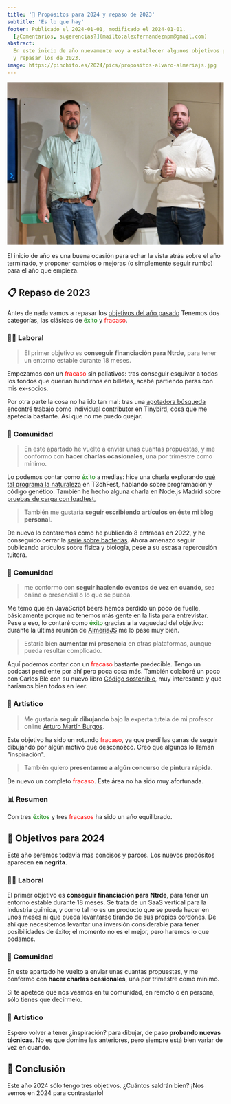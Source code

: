 ```yaml
---
title: '🎯 Propósitos para 2024 y repaso de 2023'
subtitle: 'Es lo que hay'
footer: Publicado el 2024-01-01, modificado el 2024-01-01.
  [¿Comentarios, sugerencias?](mailto:alexfernandeznpm@gmail.com)
abstract:
  En este inicio de año nuevamente voy a establecer algunos objetivos para 2024
  y repasar los de 2023.
image: https://pinchito.es/2024/pics/propositos-alvaro-almeriajs.jpg
---
```


![Con Álvaro Quirós en AlmeríaJS.](pics/propositos-alvaro-almeriajs.jpg "El autor aparece junto con Álvaro Quirós en atuendo de conferencia, con micrófono incorporado, delante de una pantalla.")

El inicio de año es una buena ocasión para echar la vista atrás sobre el año terminado,
y proponer cambios o mejoras (o simplemente seguir rumbo) para el año que empieza.

## 📋 Repaso de 2023

Antes de nada vamos a repasar los
[objetivos del año pasado](/2023/propositos-2023#objetivos-para-2023)
Tenemos dos categorías, las clásicas de
<span style="color:green">éxito</span>
y
<span style="color:red">fracaso</span>.

### 🧑‍🏭 Laboral

> El primer objetivo es **conseguir financiación para Ntrde**,
> para tener un entorno estable durante 18 meses.

Empezamos con un
<span style="color:red">fracaso</span>
sin paliativos:
tras conseguir esquivar a todos los fondos que querían hundirnos en billetes,
acabé partiendo peras con mis ex-socios.

Por otra parte la cosa no ha ido tan mal:
tras una [agotadora búsqueda](https://pinchito.es/2023/job-search)
encontré trabajo como individual contributor en Tinybird,
cosa que me apetecía bastante.
Así que no me puedo quejar.

### 👐 Comunidad

> En este apartado he vuelto a enviar unas cuantas propuestas,
> y me conformo con **hacer charlas ocasionales**,
> una por trimestre como mínimo.

Lo podemos contar como
<span style="color:green">éxito</span> a medias:
hice una charla explorando
[qué tal programa la naturaleza](https://t3chfest.es/2023/en/programa/que-tal-programa-la-naturaleza/)
en T3chFest,
hablando sobre programación y código genético.
También he hecho alguna charla en Node.js Madrid
sobre [pruebas de carga con loadtest](https://www.meetup.com/es-ES/node-js-madrid/events/296058888/),


> También me gustaría **seguir escribiendo artículos en éste mi blog personal**.

De nuevo lo contaremos como
he publicado 8 entradas en 2022,
y he conseguido cerrar la [serie sobre bacterias](/2021/bacterias-maquinas).
Ahora amenazo seguir publicando artículos sobre física y biología,
pese a su escasa repercusión tuitera.

### 👐 Comunidad

> me conformo con
> **seguir haciendo eventos de vez en cuando**,
> sea online o presencial o lo que se pueda.

Me temo que en JavaScript beers hemos perdido un poco de fuelle,
básicamente porque no tenemos más gente en la lista para entrevistar.
Pese a eso, lo contaré como
<span style="color:green">éxito</span>
gracias a la vaguedad del objetivo:
durante la última reunión de [AlmeriaJS](https://www.meetup.com/es-ES/almeriajs/events/290438785/)
me lo pasé muy bien.

> Estaría bien **aumentar mi presencia** en otras plataformas,
> aunque pueda resultar complicado.

Aquí podemos contar con un
<span style="color:red">fracaso</span>
bastante predecible.
Tengo un podcast pendiente por ahí pero poca cosa más.
También colaboré un poco con Carlos Blé con su nuevo libro
[Código sostenible](https://savvily.es/libros/codigo-sostenible/),
muy interesante y que haríamos bien todos en leer.

### 🎨 Artístico

> Me gustaría **seguir dibujando** bajo la experta tutela de mi profesor online
> [Arturo Martín Burgos](http://www.arturomartinburgos.com/).

Este objetivo ha sido un rotundo
<span style="color:red">fracaso</span>,
ya que perdí las ganas de seguir dibujando por algún motivo que desconozco.
Creo que algunos lo llaman "inspiración".

> También quiero **presentarme a algún concurso de pintura rápida**.

De nuevo un completo
<span style="color:red">fracaso</span>.
Este área no ha sido muy afortunada.

### 📊 Resumen

Con tres <span style="color:green">éxitos</span>
y tres <span style="color:red">fracasos</span> ha sido un año equilibrado.

## 🎯 Objetivos para 2024

Este año seremos todavía más concisos y parcos.
Los nuevos propósitos aparecen **en negrita**.

### 🧑‍🏭 Laboral

El primer objetivo es **conseguir financiación para Ntrde**,
para tener un entorno estable durante 18 meses.
Se trata de un SaaS vertical para la industria química,
y como tal no es un producto que se pueda hacer en unos meses
ni que pueda levantarse tirando de sus propios cordones.
De ahí que necesitemos levantar una inversión considerable para tener posibilidades de éxito;
el momento no es el mejor, pero haremos lo que podamos.

### 👐 Comunidad

En este apartado he vuelto a enviar unas cuantas propuestas,
y me conformo con **hacer charlas ocasionales**,
una por trimestre como mínimo.

Si te apetece que nos veamos en tu comunidad,
en remoto o en persona,
sólo tienes que decírmelo.

### 🎨 Artístico

Espero volver a tener ¿inspiración? para dibujar,
de paso **probando nuevas técnicas**.
No es que domine las anteriores,
pero siempre está bien variar de vez en cuando.

## 🤔 Conclusión

Este año 2024 sólo tengo tres objetivos.
¿Cuántos saldrán bien?
¡Nos vemos en 2024 para contrastarlo!

